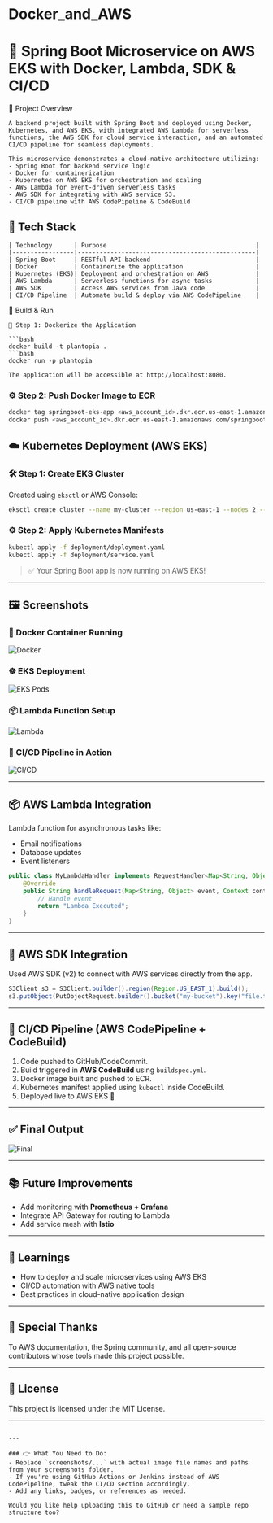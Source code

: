 # Docker_and_AWS

# 🚀 Spring Boot Microservice on AWS EKS with Docker, Lambda, SDK & CI/CD
📸 Project Overview
```
A backend project built with Spring Boot and deployed using Docker, Kubernetes, and AWS EKS, with integrated AWS Lambda for serverless functions, the AWS SDK for cloud service interaction, and an automated CI/CD pipeline for seamless deployments.

This microservice demonstrates a cloud-native architecture utilizing:
- Spring Boot for backend service logic
- Docker for containerization
- Kubernetes on AWS EKS for orchestration and scaling
- AWS Lambda for event-driven serverless tasks
- AWS SDK for integrating with AWS service S3.
- CI/CD pipeline with AWS CodePipeline & CodeBuild

```
## 🧰 Tech Stack
```
| Technology      | Purpose                                         |
|-----------------|-------------------------------------------------|
| Spring Boot     | RESTful API backend                             |
| Docker          | Containerize the application                    |
| Kubernetes (EKS)| Deployment and orchestration on AWS             |
| AWS Lambda      | Serverless functions for async tasks            |
| AWS SDK         | Access AWS services from Java code              |
| CI/CD Pipeline  | Automate build & deploy via AWS CodePipeline    |

```
🔨 Build & Run
```
🐳 Step 1: Dockerize the Application

```bash
docker build -t plantopia .
```bash
docker run -p plantopia

The application will be accessible at http://localhost:8080.
```

### ⚙️ Step 2: Push Docker Image to ECR

```bash
docker tag springboot-eks-app <aws_account_id>.dkr.ecr.us-east-1.amazonaws.com/springboot-eks-app
docker push <aws_account_id>.dkr.ecr.us-east-1.amazonaws.com/springboot-eks-app
```


## ☁️ Kubernetes Deployment (AWS EKS)

### 🛠 Step 1: Create EKS Cluster

Created using `eksctl` or AWS Console:
```bash
eksctl create cluster --name my-cluster --region us-east-1 --nodes 2 --node-type t3.medium
```

### ⚙️ Step 2: Apply Kubernetes Manifests

```bash
kubectl apply -f deployment/deployment.yaml
kubectl apply -f deployment/service.yaml
```

> ✅ Your Spring Boot app is now running on AWS EKS!

---

## 🖼 Screenshots

### 🧱 Docker Container Running
![Docker](screenshots/docker.png)

### ☸️ EKS Deployment
![EKS Pods](screenshots/eks-pods.png)

### 📦 Lambda Function Setup
![Lambda](screenshots/lambda.png)

### 📂 CI/CD Pipeline in Action
![CI/CD](screenshots/cicd-pipeline.png)

---

## 📦 AWS Lambda Integration

Lambda function for asynchronous tasks like:
- Email notifications
- Database updates
- Event listeners

```java
public class MyLambdaHandler implements RequestHandler<Map<String, Object>, String> {
    @Override
    public String handleRequest(Map<String, Object> event, Context context) {
        // Handle event
        return "Lambda Executed";
    }
}
```

---

## 🔌 AWS SDK Integration

Used AWS SDK (v2) to connect with AWS services directly from the app.

```java
S3Client s3 = S3Client.builder().region(Region.US_EAST_1).build();
s3.putObject(PutObjectRequest.builder().bucket("my-bucket").key("file.txt").build(), Paths.get("file.txt"));
```

---

## 🚀 CI/CD Pipeline (AWS CodePipeline + CodeBuild)

1. Code pushed to GitHub/CodeCommit.
2. Build triggered in **AWS CodeBuild** using `buildspec.yml`.
3. Docker image built and pushed to ECR.
4. Kubernetes manifest applied using `kubectl` inside CodeBuild.
5. Deployed live to AWS EKS 🚀

---

## ✅ Final Output

![Final](screenshots/final-ui.png)

---

## 📚 Future Improvements

- Add monitoring with **Prometheus + Grafana**
- Integrate API Gateway for routing to Lambda
- Add service mesh with **Istio**

---

## 🧠 Learnings

- How to deploy and scale microservices using AWS EKS
- CI/CD automation with AWS native tools
- Best practices in cloud-native application design

---

## 🙌 Special Thanks

To AWS documentation, the Spring community, and all open-source contributors whose tools made this project possible.

---

## 📝 License

This project is licensed under the MIT License.

---

```

---

### 👉 What You Need to Do:
- Replace `screenshots/...` with actual image file names and paths from your screenshots folder.
- If you're using GitHub Actions or Jenkins instead of AWS CodePipeline, tweak the CI/CD section accordingly.
- Add any links, badges, or references as needed.

Would you like help uploading this to GitHub or need a sample repo structure too?
